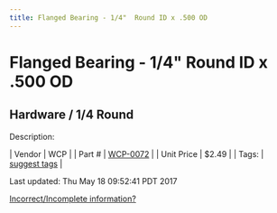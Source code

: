 ```yaml
---
title: Flanged Bearing - 1/4"  Round ID x .500 OD
---
```


# Flanged Bearing - 1/4"  Round ID x .500 OD
## Hardware / 1/4 Round
Description: 	 

| Vendor | WCP | 
| Part # | [WCP-0072](http://www.wcproducts.net/WCP-0072) | 
| Unit Price | $2.49 | 
| Tags: | [suggest tags](https://docs.google.com/forms/d/e/1FAIpQLSeWyY8v3RgOty-MyWmh9U0iivNYN_molChYyS-0U-o-kOAv_g/viewform) | 

Last updated: Thu May 18 09:52:41 PDT 2017

 [Incorrect/Incomplete information?](https://docs.google.com/forms/d/e/1FAIpQLSeWyY8v3RgOty-MyWmh9U0iivNYN_molChYyS-0U-o-kOAv_g/viewform)